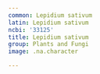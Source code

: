 ```yaml
---
common: Lepidium sativum
latin: Lepidium sativum
ncbi: '33125'
title: Lepidium sativum
group: Plants and Fungi
image: .na.character

---
```

